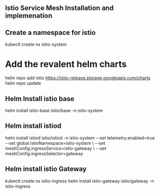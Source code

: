 ## Istio Service Mesh Installation and implemenation 

## Create a namespace for istio
kubectl create ns istio-system

# Add the revalent helm charts
helm repo add istio https://istio-release.storage.googleapis.com/charts
helm repo update


## Helm Install istio base
helm install istio-base istio/base -n istio-system

## Helm install istiod
helm install istiod istio/istiod -n istio-system --set telemetry.enabled=true \
    --set global.istioNamespace=istio-system \ 
    --set meshConfig.ingressService=istio-gateway \ 
    --set meshConfig.ingressSelector=gateway

## Helm install istio Gateway
kubectl create ns istio-ingress
helm install istio-gateway istio/gateway -n istio-ingress 
